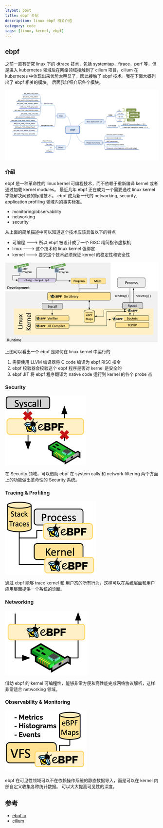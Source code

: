 ```yaml
---
layout: post
title: ebpf 介绍
description: linux ebpf 相关介绍
category: code
tags: [linux, kernel, ebpf]
---
```


## ebpf
之前一直有研究 linux 下的 dtrace 技术，包括 systemtap，ftrace，perf 等，但是进入 kubernetes 领域后在网络领域接触到了
cilium 项目，cilium 在 kubernetes 中体现出来优势太明显了，因此接触了 ebpf 技术。我在下面大概列出了 ebpf 相关的模块。
后面我详细介绍各个模块。

![](/images/ebpf/ebpf-introduction.png)

### 介绍
ebpf 是一种革命性的 linux kernel 可编程技术，而不依赖于重新编译 kernel 或者通过加载 kernel modules。
最近几年 ebpf 正在成为一个需要通过 linux kernel 才能解决问题的标准技术。
ebpf 成为新一代的 networking, security, application profiling 领域内的事实标准。

- monitoring/observability
- networking
- security

从上面的简单描述中可以知道这个技术应该具备以下的特点

- 可编程  ---> 所以 ebpf 被设计成了一个 RISC 精简指令虚拟机
- linux  ---> 这个技术和 linux kernel 强绑定
- kernel ---> 要求这个技术必须保证 kernel 的稳定性和安全性

![](/images/ebpf/ebpf-runtime.png)

上图可以看出一个 ebpf 是如何在 linux kernel 中运行的

1. 需要使用 LLVM 编译器将 C code 编译为 ebpf RISC 指令 
2. ebpf 校验器会校验这个 ebpf 程序是否对 kernel 是安全的 
3. ebpf JIT 将 ebpf 程序翻译为 native code 运行到 kernel 的各个 probe 点

### Security
![](/images/ebpf/intro_security-e714bea99d4351c1097477e8920d94ec.png)

在 Security 领域，可以借助 ebpf 在 system calls 和 network filtering 两个方面
上的功能做出革命性的 Security 系统。

### Tracing & Profiling
![](/images/ebpf/intro_tracing-ffa5e3fa3407ecb445b1549f85f590f5.png)

通过 ebpf 能够 trace kernel 和 用户态的所有行为，这样可以在系统层面和用户应用层面提供一个系统的诊断。

### Networking
![](/images/ebpf/intro_networking-46255f740daa161407f59190a8774e9a.png)

借助 ebpf 的 kernel 可编程性，能够非常方便和高性能完成网络协议解析，这样非常适合 networking 领域。

### Observability & Monitoring
![](/images/ebpf/intro_observability-fcba5bd29e9179954764bb0ee9385905.png)

ebpf 在可见性领域可以不在依赖操作系统的静态数据导入，而是可以在 kernel 内部自定义收集各种统计数据。
可以大大提高可见性的深度。


## 参考
- [ebpf.io](https://ebpf.io/)
- [cilium](https://docs.cilium.io/en/stable/bpf/)


[-10]:    http://hushi55.github.io/  "-10"
